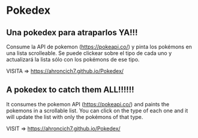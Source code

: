 # Pokedex
## Una pokedex para atraparlos YA!!!

Consume la API de pokemon (https://pokeapi.co/) y pinta los pokémons en una lista scrolleable.
Se puede clickear sobre el tipo de cada uno y actualizará la lista sólo con los pokémons de ese tipo.

VISITA => https://ahroncich7.github.io/Pokedex/
 

## A pokedex to catch them ALL!!!!!!

It consumes the pokemon API (https://pokeapi.co/) and paints the pokemons in a scrollable list.
You can click on the type of each one and it will update the list with only the pokémons of that type.

VISIT => https://ahroncich7.github.io/Pokedex/

